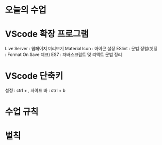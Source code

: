 # 오늘의 수업

# VScode 확장 프로그램
Live Server : 웹페이지 미리보기
Material Icon : 아이콘 설정
ESlint : 문법 정렬(셋팅 : Format On Save 체크)
ES7 : 자바스크립트 및 리액트 문법 정리


# VScode 단축키
설정 : ctrl + ,
사이드 바 : ctrl + b

# 수업 규칙

# 벌칙